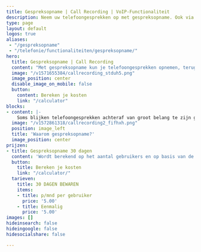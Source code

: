 ```yaml
---
title: Gespreksopname | Call Recording | VoIP-Functionaliteit
description: Neem uw telefoongesprekken op met gespreksopname. Ook via Qaller en Vamos mobiel. Uw gesprekken zijn terug te luisteren en te downloaden op de Hosted telefooncentrale.
type: page
layout: default
logos: true
aliases: 
 - "/gespreksopname"
 - "/telefonie/functionaliteiten/gespreksopname/"
hero:
  title: Gespreksopname | Call Recording
  content: "Met gespreksopname kun je telefoongesprekken opnemen, terugluisteren en bewaren. Oók gesprekken die je via de Smartphone maakt (Qaller of Vamos). De gespreksopnamefunctie kun je zelf per gebruiker in- en uitschakelen. Kies zelf of je alle gesprekken opneemt, of zet recording tijdens een gesprek aan. Opgenomen telefoongesprekken kun je beluisteren en gemakkelijk downloaden op de telefooncentrale."
  image: "/v1571655384/callrecording_stduh5.png"
  image_position: center
  disable_image_on_mobile: false
  button:
    content: Bereken je kosten
    link: "/calculator"
blocks:
- content: |-
    Soms blijken telefoongesprekken achteraf van groot belang te zijn geweest. Voor training, maar vaker nog over gedane mondelinge uitspraken en afspraken en toezeggingen. Is het niet ideaal als je de zekerheid hebt dat dit gesprek is terug te luisteren? Callvoip biedt gespreksopname met één druk op de knop: zet opname aan, bepaal het aantal bewaar-dagen (30, 180 of 365), en klaar. Gesprekken worden opgenomen, u kunt ze terugluisteren en downloaden.<br><br><b>De voordelen:</b><br>Training: instrument om jouw team goed op te leiden<br>Bevestiging : zekerheid over uitspraken en afspraken<br>Wettelijke verplichting: bv vanuit de MiFID II regulering<br>Klanttevredenheid: verifieer dat jouw klanten tevreden zijn!<br>Bulk Download: in één keer al je recordings downloaden van een dag, week of maand<br><br><b>Bulk download</b><br>Bij een bewaartijd van 180 of 365 dagen kun je opgenomen gesprekken als batch per maand voor de hele organisatie downloaden.<br><br><a href="https://www.callvoip.nl/ondersteuning/extra-features/gespreksopname-handleiding/#nieuw:-bulk-download-van-opnames" class="button">Hoe werkt het?</a>
  image: "/v1572861318/callrecording2_fifhxh.png"
  position: image_left
  title: 'Waarom gespreksopname?'
  image_position: center
prijzen:
- title: Gespreksopname 30 dagen
  content: 'Wordt berekend op het aantal gebruikers en op basis van de ingestelde bewaarperiode'
  button:
    title: Bereken je kosten
    link: "/calculator/"
  tarieven:
    title: 30 DAGEN BEWAREN
    items:
    - title: p/mnd per gebruiker
      price: '5.00'
    - title: Eenmalig
      price: '5.00'
images: []
hideinsearch: false
hideingoogle: false
hidesocialshare: false

---
```

